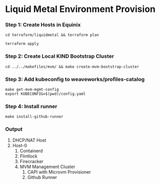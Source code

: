 # Liquid Metal Environment Provision


### Step 1: Create Hosts in Equinix 
```
cd terraform/liquidmetal && terraform plan

terraform apply
```


### Step 2: Create Local KIND Bootstrap Cluster
```
cd ../../makefiles/mvm/ && make create-mvm-bootstrap-cluster
```

### Step 3: Add kubeconfig to weaveworks/profiles-catalog
```
make get-mvm-mgmt-config
export KUBECONFIG=$(pwd)/config.yaml
```

### Step 4: Install runner
```
make install-github-runner
```

### Output

1. DHCP/NAT Host
2. Host-0
    1. Containerd
    2. Flintlock
    3. Firecracker
    4. MVM Management Cluster
        1. CAPI with Microvm Provisioner
        2. Github Runner

